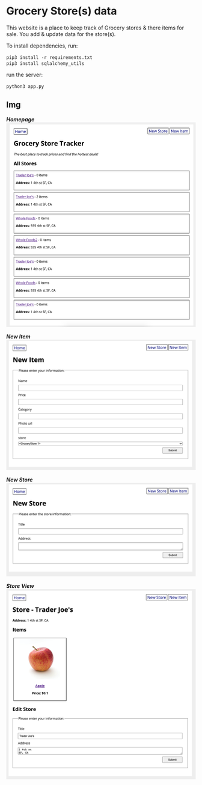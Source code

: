 # Grocery Store(s) data
This website is a place to keep track of Grocery stores & there items for sale. You add & update data for the store(s).

To install dependencies, run:

```
pip3 install -r requirements.txt
pip3 install sqlalchemy_utils
```
run the server:

```
python3 app.py
```

## Img

***Homepage***
<img alt="Screenshot of the grocery-stores-data homepage, it has blocks that hold different stores." src="https://github.com/lwrgithub/grocery-stores-data/blob/master/grocery_app/static/img/readme-img/home.png" />

***New Item***
<img alt="Screenshot of the grocery-stores-data New item page, has a form to fill out for the item." src="https://github.com/lwrgithub/grocery-stores-data/blob/master/grocery_app/static/img/readme-img/new-item.png" />

***New Store***
<img alt="Screenshot of the grocery-stores-data New store page, has form to fill out for the new store." src="https://github.com/lwrgithub/grocery-stores-data/blob/master/grocery_app/static/img/readme-img/new-store.png" />

***Store View***
<img alt="Screenshot of the grocery-stores-data store view page." src="https://github.com/lwrgithub/grocery-stores-data/blob/master/grocery_app/static/img/readme-img/store-view.png" />